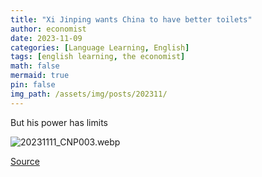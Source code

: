 ```yaml
---
title: "Xi Jinping wants China to have better toilets"
author: economist
date: 2023-11-09
categories: [Language Learning, English]
tags: [english learning, the economist]
math: false
mermaid: true
pin: false
img_path: /assets/img/posts/202311/
---
```




But his power has limits 

![20231111_CNP003.webp](20231111_CNP003.webp)





[Source](https://www.economist.com/china/2023/11/09/xi-jinping-wants-china-to-have-better-toilets)



